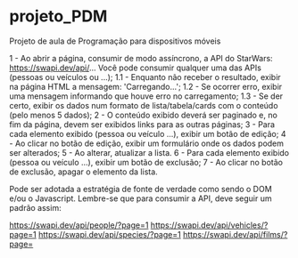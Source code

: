 # projeto_PDM
Projeto de aula de Programação para dispositivos móveis

1 - Ao abrir a página, consumir de modo assíncrono, a API do StarWars: https://swapi.dev/api/...
    Você pode consumir qualquer uma das APIs (pessoas ou veículos ou ...);
    1.1 - Enquanto não receber o resultado, exibir na página HTML a mensagem: 'Carregando...';
    1.2 - Se ocorrer erro, exibir uma mensagem informando que houve erro no carregamento;
    1.3 - Se der certo, exibir os dados num formato de lista/tabela/cards com o conteúdo (pelo menos 5 dados);
2 - O conteúdo exibido deverá ser paginado e, no fim da página, devem ser exibidos links para as outras
    páginas;
3 - Para cada elemento exibido (pessoa ou veículo ...), exibir um botão de edição;
4 - Ao clicar no botão de edição, exibir um formulário onde os dados podem ser alterados;
5 - Ao alterar, atualizar a lista.
6 - Para cada elemento exibido (pessoa ou veículo ...), exibir um botão de exclusão;
7 - Ao clicar no botão de exclusão, apagar o elemento da lista.

Pode ser adotada a estratégia de fonte de verdade como sendo o DOM e/ou o Javascript.
Lembre-se que para consumir a API, deve seguir um padrão assim:

https://swapi.dev/api/people/?page=1
https://swapi.dev/api/vehicles/?page=1
https://swapi.dev/api/species/?page=1
https://swapi.dev/api/films/?page=